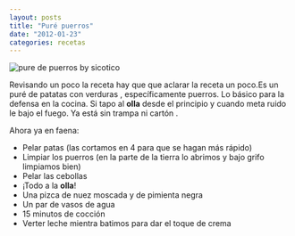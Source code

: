 ```yaml
---
layout: posts
title: "Puré puerros"
date: "2012-01-23"
categories: recetas
---
```


![pure de puerros by sicotico](images/6747955345_eff7a8ffeb.jpg) 

Revisando un poco la receta hay que que aclarar la receta un poco.Es un puré de patatas con verduras , específicamente puerros. Lo básico para la defensa en la cocina. Si tapo al **olla** desde el principio y cuando meta ruido le bajo el fuego. Ya está sin trampa ni cartón .

Ahora ya en faena:

- Pelar patas (las cortamos en 4 para que se hagan más rápido)
- Limpiar los puerros (en la parte de la tierra lo abrimos y bajo grifo limpiamos bien)
- Pelar las cebollas
- ¡Todo a la **olla**!
- Una pizca de nuez moscada y de pimienta negra
- Un par de vasos de agua
- 15 minutos de cocción
- Verter leche mientra batimos para dar el toque de crema
